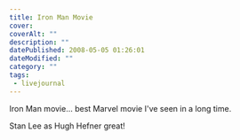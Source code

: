 ```yaml
---
title: Iron Man Movie
cover: 
coverAlt: ""
description: ""
datePublished: 2008-05-05 01:26:01
dateModified: ""
category: ""
tags:
 - livejournal
---
```


Iron Man movie... best Marvel movie I've seen in a long time.

Stan Lee as Hugh Hefner great!
